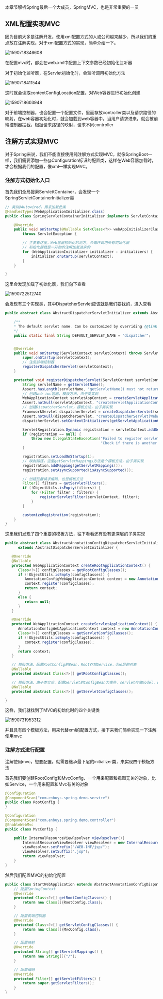 本章节解析Spring最后一个大成员，SpringMVC，也是非常重要的一员

## XML配置实现MVC

因为目前大多是注解开发，使用xml配置方式的人或公司越来越少，所以我们的重点放在注解实现，对于xml配置方式的实现，简单介绍一下。

![1590718346608](image/1590718346608.png)

在配置mvc时，都会在web.xml中配置上下文参数已经初始化监听器

对于初始化监听器，在Servlet初始化时，会监听调用初始化方法

![1590718411544](image/1590718411544.png)

这时就会读取contextConfigLocation配置，对Web容器进行初始化创建

![1590718603948](image/1590718603948.png)

对于前端控制器，也会配置一个配置文件，里面存放controller类以及请求路径的映射，在web容器初始化时，就会加载到web容器中，当用户请求进来，就会被前端控制器拦截，根据请求路径的映射，请求不同controller



## 注解方式实现MVC

对于Spring来说，我们不能直接使用纯注解方式实现MVC，就像SpringBoot一样，我们需要添加一些@Configuration标识的配置类，这样在Web容器加载时，才会根据我们的配置，像xml一样实现MVC。

### 注解方式初始化入口

首先我们全局搜索ServlettContainer，会发现一个SpringServletContainerInitializer类

```java
// 类似@Autowired，用来加载此类
@HandlesTypes(WebApplicationInitializer.class)
public class SpringServletContainerInitializer implements ServletContainerInitializer {

    @Override
    public void onStartup(@Nullable Set<Class<?>> webAppInitializerClasses, ServletContext servletContext)
        throws ServletException {

        // 主要看这里，Web容器初始化的地方，会循环调用所有初始化器
        // 初始化器就是一开始的注解加载进来的
        for (WebApplicationInitializer initializer : initializers) {
            initializer.onStartup(servletContext);
        }
    }

}
```

这里会发现加载了初始化器，我们向下查看

![1590722512740](image/1590722512740.png)

会发现有三个实现类，其中DispatcherServlet应该就是我们要找的，进入查看

```java
public abstract class AbstractDispatcherServletInitializer extends AbstractContextLoaderInitializer {

    /**
    * The default servlet name. Can be customized by overriding {@link #getServletName}.
    */
    public static final String DEFAULT_SERVLET_NAME = "dispatcher";


    @Override
    public void onStartup(ServletContext servletContext) throws ServletException {
        super.onStartup(servletContext);
        // 注册前端控制器
        registerDispatcherServlet(servletContext);
    }

    protected void registerDispatcherServlet(ServletContext servletContext) {
        String servletName = getServletName();
        Assert.hasLength(servletName, "getServletName() must not return null or empty");
		// 创建web ioc容器，模板方法，由子类实现
        WebApplicationContext servletAppContext = createServletApplicationContext();
        Assert.notNull(servletAppContext, "createServletApplicationContext() must not return null");
		// 创建DispatcherServlet，模板方法，由子类实现
        FrameworkServlet dispatcherServlet = createDispatcherServlet(servletAppContext);
        Assert.notNull(dispatcherServlet, "createDispatcherServlet(WebApplicationContext) must not return null");
        dispatcherServlet.setContextInitializers(getServletApplicationContextInitializers());

        ServletRegistration.Dynamic registration = servletContext.addServlet(servletName, dispatcherServlet);
        if (registration == null) {
            throw new IllegalStateException("Failed to register servlet with name '" + servletName + "'. " +
                                            "Check if there is another servlet registered under the same name.");
        }

        registration.setLoadOnStartup(1);
        // 映射路径，这里getServletMappings方法是个模板方法，由子类实现
        registration.addMapping(getServletMappings());
        registration.setAsyncSupported(isAsyncSupported());

        // 创建拦截请求编码，也是模板方法
        Filter[] filters = getServletFilters();
        if (!ObjectUtils.isEmpty(filters)) {
            for (Filter filter : filters) {
                registerServletFilter(servletContext, filter);
            }
        }

        customizeRegistration(registration);
    }
}
```

这里我们发现了四个重要的模板方法，往下看看还有没有更深层的子类实现

```java
public abstract class AbstractAnnotationConfigDispatcherServletInitializer
      extends AbstractDispatcherServletInitializer {

   @Override
   @Nullable
   protected WebApplicationContext createRootApplicationContext() {
      Class<?>[] configClasses = getRootConfigClasses();
      if (!ObjectUtils.isEmpty(configClasses)) {
         AnnotationConfigWebApplicationContext context = new AnnotationConfigWebApplicationContext();
         context.register(configClasses);
         return context;
      }
      else {
         return null;
      }
   }

   @Override
   protected WebApplicationContext createServletApplicationContext() {
      AnnotationConfigWebApplicationContext context = new AnnotationConfigWebApplicationContext();
      Class<?>[] configClasses = getServletConfigClasses();
      if (!ObjectUtils.isEmpty(configClasses)) {
         context.register(configClasses);
      }
      return context;
   }

   // 模板方法，配置RootConfig的Bean，Root存放Service，dao层的对象
   @Nullable
   protected abstract Class<?>[] getRootConfigClasses();

   // 模板方法，由子类实现，配置Servlet的ConfigBean为哪些，servlet存放model，controller对象
   @Nullable
   protected abstract Class<?>[] getServletConfigClasses();

}
```

这样，我们就找到了MVC的初始化时的四个关键类

![1590731953312](image/1590731953312.png)

并且具有四个模板方法，用来代替xml的配置方式，接下来我们简单实现一下注解使用mvc

### 注解方式进行配置

注解使用mvc，想要配置，就需要继承最下层的initializer类，来实现四个模板方法

首先我们要创建RootConfig和MvcConfig，一个用来配置和视图无关的对象，比如Service，一个用来配置和Mvc有关的对象

```java
@Configuration
@ComponentScan("com.enbuys.spring.demo.service")
public class RootConfig {
}

@Configuration
@ComponentScan("com.enbuys.spring.demo.controller")
@EnableWebMvc
public class MvcConfig {

    public InternalResourceViewResolver viewResolver(){
        InternalResourceViewResolver viewResolver = new InternalResourceViewResolver();
        viewResolver.setPrefix("/WEB-INF/jsp/");
        viewResolver.setSuffix(".jsp");
        return viewResolver;
    }
}
```

然后我们配置MVC的初始化配置

```java
public class StartWebApplication extends AbstractAnnotationConfigDispatcherServletInitializer {
    // 配置SpringContext
    @Override
    protected Class<?>[] getRootConfigClasses() {
        return new Class[]{RootConfig.class};
    }

    // 配置前端控制器
    @Override
    protected Class<?>[] getServletConfigClasses() {
        return new Class[]{MvcConfig.class};
    }

    // 配置映射
    @Override
    protected String[] getServletMappings() {
        return new String[]{"/"};
    }

    // 配置编码
    @Override
    protected Filter[] getServletFilters() {
        return super.getServletFilters();
    }
}
```